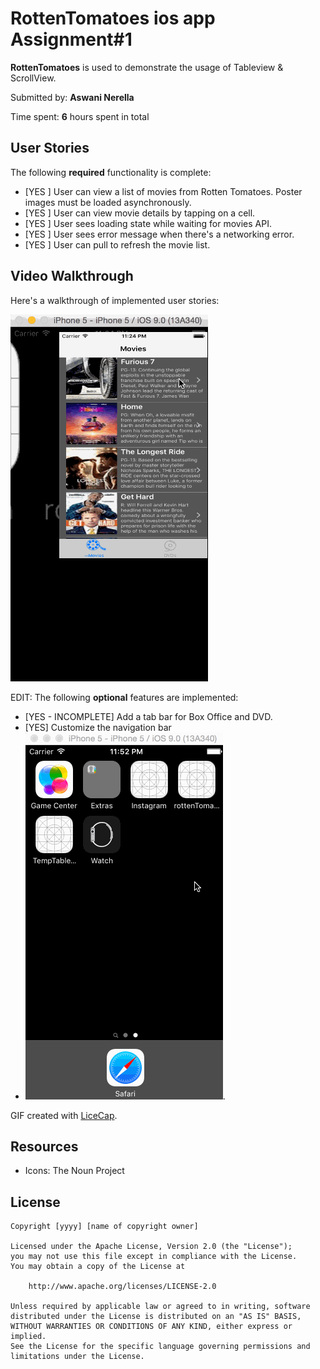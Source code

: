 # RottenTomatoes ios app Assignment#1

**RottenTomatoes** is used to demonstrate the usage of Tableview & ScrollView.

Submitted by: **Aswani Nerella**

Time spent: **6** hours spent in total

## User Stories

The following **required** functionality is complete:

* [YES ] User can view a list of movies from Rotten Tomatoes. Poster images must be loaded asynchronously.
* [YES ] User can view movie details by tapping on a cell.
* [YES ] User sees loading state while waiting for movies API.
* [YES ] User sees error message when there's a networking error. 
* [YES ] User can pull to refresh the movie list.


## Video Walkthrough 

Here's a walkthrough of implemented user stories:

<img src='https://github.com/aswani521/rottenTomatoes1/blob/master/rottenTomatoesDemo.gif' title='Video Walkthrough' width='' alt='Video Walkthrough' />

EDIT:
The following **optional** features are implemented:

- [YES - INCOMPLETE] Add a tab bar for Box Office and DVD.
- [YES] Customize the navigation bar 
- <img src='https://github.com/aswani521/rottenTomatoes1/blob/master/rottenTomatoes_movieTitle.gif' title='Custom Navigation Bar'>.



GIF created with [LiceCap](http://www.cockos.com/licecap/).

## Resources
- Icons: The Noun Project 


## License

    Copyright [yyyy] [name of copyright owner]

    Licensed under the Apache License, Version 2.0 (the "License");
    you may not use this file except in compliance with the License.
    You may obtain a copy of the License at

        http://www.apache.org/licenses/LICENSE-2.0

    Unless required by applicable law or agreed to in writing, software
    distributed under the License is distributed on an "AS IS" BASIS,
    WITHOUT WARRANTIES OR CONDITIONS OF ANY KIND, either express or implied.
    See the License for the specific language governing permissions and
    limitations under the License.
